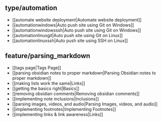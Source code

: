 ## type/automation
- [[automate website deployment|Automate website deployment]]
- [[automationwindows|Auto push site using Git on Windows]]
- [[automationwindowsssh|Auto push site using Git on Windows]]
- [[automationlinuxgit|Auto push site using Git on Linux]]
- [[automationlinuxssh|Auto push site using SSH on Linux]]

## feature/parsing_markdown
- [[tags page|Tags Page]]
- [[parsing obsidian notes to proper markdown|Parsing Obsidian notes to proper markdown]]
- [[making lists work the same|Links]]
- [[getting the basics right|Basics]]
- [[removing obsidian comments|Removing obsidian comments]]
- [[implementing note inclusions|Inclusions]]
- [[parsing images, videos, and audio|Parsing Images, videos, and audio]]
- [[implementing footnotes|Implementing Footnotes]]
- [[implementing links & link awareness|Links]]


